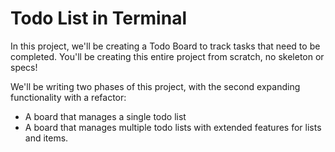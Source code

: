# Todo List in Terminal

In this project, we'll be creating a Todo Board to track tasks that need to be completed. You'll be creating this entire project from scratch, no skeleton or specs!

We'll be writing two phases of this project, with the second expanding functionality with a refactor:

* A board that manages a single todo list
* A board that manages multiple todo lists with extended features for lists and items.

